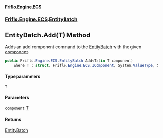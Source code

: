 #### [Friflo.Engine.ECS](index.md 'index')
### [Friflo.Engine.ECS](Friflo.Engine.ECS.md 'Friflo.Engine.ECS').[EntityBatch](EntityBatch.md 'Friflo.Engine.ECS.EntityBatch')

## EntityBatch.Add<T>(T) Method

Adds an add component command to the [EntityBatch](EntityBatch.md 'Friflo.Engine.ECS.EntityBatch') with the given [component](EntityBatch.Add_T_(T).md#Friflo.Engine.ECS.EntityBatch.Add_T_(T).component 'Friflo.Engine.ECS.EntityBatch.Add<T>(T).component').

```csharp
public Friflo.Engine.ECS.EntityBatch Add<T>(in T component)
    where T : struct, Friflo.Engine.ECS.IComponent, System.ValueType, System.ValueType;
```
#### Type parameters

<a name='Friflo.Engine.ECS.EntityBatch.Add_T_(T).T'></a>

`T`
#### Parameters

<a name='Friflo.Engine.ECS.EntityBatch.Add_T_(T).component'></a>

`component` [T](EntityBatch.Add_T_(T).md#Friflo.Engine.ECS.EntityBatch.Add_T_(T).T 'Friflo.Engine.ECS.EntityBatch.Add<T>(T).T')

#### Returns
[EntityBatch](EntityBatch.md 'Friflo.Engine.ECS.EntityBatch')